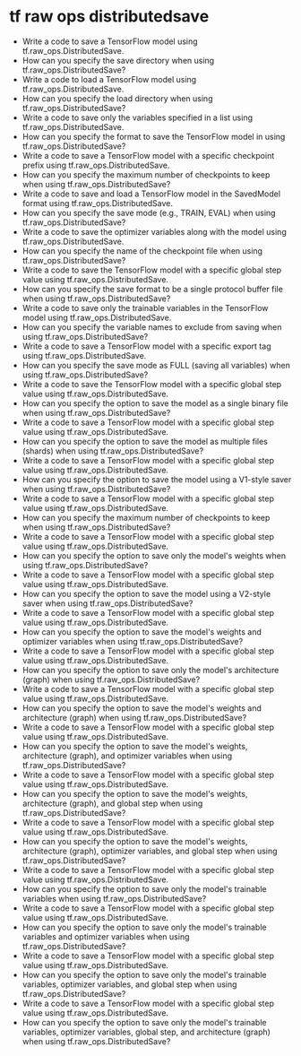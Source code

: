 # tf raw ops distributedsave

- Write a code to save a TensorFlow model using tf.raw_ops.DistributedSave.
- How can you specify the save directory when using tf.raw_ops.DistributedSave?
- Write a code to load a TensorFlow model using tf.raw_ops.DistributedSave.
- How can you specify the load directory when using tf.raw_ops.DistributedSave?
- Write a code to save only the variables specified in a list using tf.raw_ops.DistributedSave.
- How can you specify the format to save the TensorFlow model in using tf.raw_ops.DistributedSave?
- Write a code to save a TensorFlow model with a specific checkpoint prefix using tf.raw_ops.DistributedSave.
- How can you specify the maximum number of checkpoints to keep when using tf.raw_ops.DistributedSave?
- Write a code to save and load a TensorFlow model in the SavedModel format using tf.raw_ops.DistributedSave.
- How can you specify the save mode (e.g., TRAIN, EVAL) when using tf.raw_ops.DistributedSave?
- Write a code to save the optimizer variables along with the model using tf.raw_ops.DistributedSave.
- How can you specify the name of the checkpoint file when using tf.raw_ops.DistributedSave?
- Write a code to save the TensorFlow model with a specific global step value using tf.raw_ops.DistributedSave.
- How can you specify the save format to be a single protocol buffer file when using tf.raw_ops.DistributedSave?
- Write a code to save only the trainable variables in the TensorFlow model using tf.raw_ops.DistributedSave.
- How can you specify the variable names to exclude from saving when using tf.raw_ops.DistributedSave?
- Write a code to save a TensorFlow model with a specific export tag using tf.raw_ops.DistributedSave.
- How can you specify the save mode as FULL (saving all variables) when using tf.raw_ops.DistributedSave?
- Write a code to save the TensorFlow model with a specific global step value using tf.raw_ops.DistributedSave.
- How can you specify the option to save the model as a single binary file when using tf.raw_ops.DistributedSave?
- Write a code to save a TensorFlow model with a specific global step value using tf.raw_ops.DistributedSave.
- How can you specify the option to save the model as multiple files (shards) when using tf.raw_ops.DistributedSave?
- Write a code to save a TensorFlow model with a specific global step value using tf.raw_ops.DistributedSave.
- How can you specify the option to save the model using a V1-style saver when using tf.raw_ops.DistributedSave?
- Write a code to save a TensorFlow model with a specific global step value using tf.raw_ops.DistributedSave.
- How can you specify the maximum number of checkpoints to keep when using tf.raw_ops.DistributedSave?
- Write a code to save a TensorFlow model with a specific global step value using tf.raw_ops.DistributedSave.
- How can you specify the option to save only the model's weights when using tf.raw_ops.DistributedSave?
- Write a code to save a TensorFlow model with a specific global step value using tf.raw_ops.DistributedSave.
- How can you specify the option to save the model using a V2-style saver when using tf.raw_ops.DistributedSave?
- Write a code to save a TensorFlow model with a specific global step value using tf.raw_ops.DistributedSave.
- How can you specify the option to save the model's weights and optimizer variables when using tf.raw_ops.DistributedSave?
- Write a code to save a TensorFlow model with a specific global step value using tf.raw_ops.DistributedSave.
- How can you specify the option to save only the model's architecture (graph) when using tf.raw_ops.DistributedSave?
- Write a code to save a TensorFlow model with a specific global step value using tf.raw_ops.DistributedSave.
- How can you specify the option to save the model's weights and architecture (graph) when using tf.raw_ops.DistributedSave?
- Write a code to save a TensorFlow model with a specific global step value using tf.raw_ops.DistributedSave.
- How can you specify the option to save the model's weights, architecture (graph), and optimizer variables when using tf.raw_ops.DistributedSave?
- Write a code to save a TensorFlow model with a specific global step value using tf.raw_ops.DistributedSave.
- How can you specify the option to save the model's weights, architecture (graph), and global step when using tf.raw_ops.DistributedSave?
- Write a code to save a TensorFlow model with a specific global step value using tf.raw_ops.DistributedSave.
- How can you specify the option to save the model's weights, architecture (graph), optimizer variables, and global step when using tf.raw_ops.DistributedSave?
- Write a code to save a TensorFlow model with a specific global step value using tf.raw_ops.DistributedSave.
- How can you specify the option to save only the model's trainable variables when using tf.raw_ops.DistributedSave?
- Write a code to save a TensorFlow model with a specific global step value using tf.raw_ops.DistributedSave.
- How can you specify the option to save only the model's trainable variables and optimizer variables when using tf.raw_ops.DistributedSave?
- Write a code to save a TensorFlow model with a specific global step value using tf.raw_ops.DistributedSave.
- How can you specify the option to save only the model's trainable variables, optimizer variables, and global step when using tf.raw_ops.DistributedSave?
- Write a code to save a TensorFlow model with a specific global step value using tf.raw_ops.DistributedSave.
- How can you specify the option to save only the model's trainable variables, optimizer variables, global step, and architecture (graph) when using tf.raw_ops.DistributedSave?